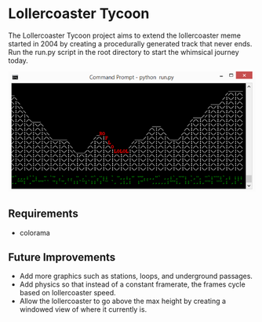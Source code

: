 # Lollercoaster Tycoon

The Lollercoaster Tycoon project aims to extend the lollercoaster meme started
in 2004 by creating a procedurally generated track that never ends. Run the
run.py script in the root directory to start the whimsical journey today.

![lollercoaster](/assets/roflololol.png)

## Requirements

- colorama

## Future Improvements

- Add more graphics such as stations, loops, and underground passages.
- Add physics so that instead of a constant framerate, the frames cycle based on
  lollercoaster speed.
- Allow the lollercoaster to go above the max height by creating a windowed view
  of where it currently is.